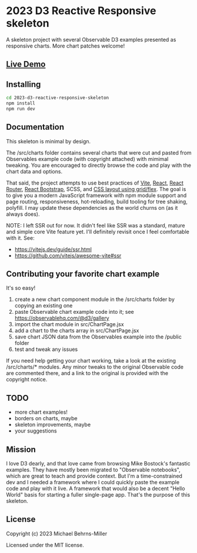 # 2023 D3 Reactive Responsive skeleton

A skeleton project with several Observable D3 examples presented as responsive charts.  More chart patches welcome!

## <a href="https://astonishing-genie-751ad1.netlify.app/">Live Demo</a>

## Installing

```bash
cd 2023-d3-reactive-responsive-skeleton
npm install
npm run dev
```

## Documentation

This skeleton is minimal by design.

The /src/charts folder contains several charts that were cut and pasted from Observables example code (with copyright attached) with mimimal tweaking.  You are encouraged to directly browse the code and play with the chart data and options.

That said, the project attempts to use best practices of <a href="https://vitejs.dev/">Vite</a>, <a href="https://reactjs.org/">React</a>, <a href="https://reactrouter.com">React Router</a>, <a href="https://react-bootstrap.github.io/">React Bootstrap</a>, SCSS, and <a href="https://developer.mozilla.org/en-US/docs/Web/CSS/CSS_Grid_Layout">CSS layout using grid/flex</a>.  The goal is to give you a modern JavaScript framework with npm module support and page routing, responsiveness, hot-reloading, build tooling for tree shaking, polyfill.  I may update these dependencies as the world churns on (as it always does).

NOTE: I left SSR out for now.  It didn't feel like SSR was a standard, mature and simple core Vite feature yet.  I'll definitely revisit once I feel comfortable with it.  See:
* https://vitejs.dev/guide/ssr.html
* https://github.com/vitejs/awesome-vite#ssr

## Contributing your favorite chart example

It's so easy!

1. create a new chart component module in the /src/charts folder by copying an existing one
2. paste Observable chart example code into it; see https://observablehq.com/@d3/gallery
3. import the chart module in src/ChartPage.jsx
4. add a chart to the charts array in src/ChartPage.jsx
5. save chart JSON data from the Observables example into the /public folder
6. test and tweak any issues

If you need help getting your chart working, take a look at the existing /src/charts/* modules.  Any minor tweaks to the original Observable code are commented there, and a link to the original is provided with the copyright notice.

## TODO

* more chart examples!
* borders on charts, maybe
* skeleton improvements, maybe
* your suggestions

## Mission

I love D3 dearly, and that love came from browsing Mike Bostock's fantastic examples.  They have mostly been migrated to "Observable notebooks", which are great to teach and provide context.  But I'm a time-constrained dev and I needed a framework where I could quickly paste the example code and play with it live.  A framework that would also be a decent "Hello World" basis for starting a fuller single-page app.  That's the purpose of this skeleton.

## License
Copyright (c) 2023 Michael Behrns-Miller

Licensed under the MIT license.